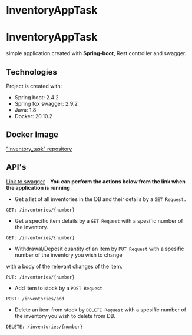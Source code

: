 # InventoryAppTask
 # InventoryAppTask

simple application created with **Spring-boot**, Rest controller and swagger.

## Technologies
Project is created with:
* Spring boot: 2.4.2
* Spring fox swagger: 2.9.2
* Java: 1.8
* Docker: 20.10.2

## Docker Image
["inventory_task" repository](https://hub.docker.com/repository/docker/michaly/inventory_task)

## API's
[Link to swagger](http://localhost:8080/swagger-ui.html) - **You can perform the actions below from the link when the application is running**

- Get a list of all inventories in the DB and their details by a `GET Request.` 

```
GET: /inventories/{number}
```
- Get a specific item details  by a  `GET Request` with a spesific number of the inventory.
```
GET: /inventories/{number}
```
* Withdrawal/Deposit  quantity of an item by `PUT Request` with a spesific number of the inventory you wish to change 


with a body of the relevant changes of the item.
```
PUT: /inventories/{number}
```
* Add item to stock  by a  `POST Request`
```
POST: /inventories/add
```
* Delete an item from stock by `DELETE Request`  with a spesific number of the inventory you wish to delete from DB.
```
DELETE: /inventories/{number}
```
